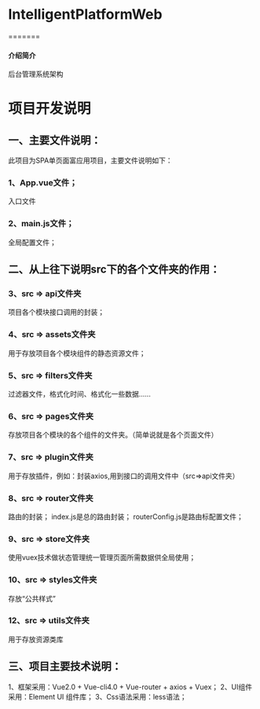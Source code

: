 # IntelligentPlatformWeb
=======
#### 介绍简介
后台管理系统架构


# 项目开发说明
## 一、主要文件说明：
此项目为SPA单页面富应用项目，主要文件说明如下：
### 1、App.vue文件；
入口文件
### 2、main.js文件；
全局配置文件；
## 二、从上往下说明src下的各个文件夹的作用：
### 3、src => api文件夹
项目各个模块接口调用的封装；
### 4、src => assets文件夹
用于存放项目各个模块组件的静态资源文件；
### 5、src => filters文件夹
过滤器文件，格式化时间、格式化一些数据……
### 6、src => pages文件夹
存放项目各个模块的各个组件的文件夹。（简单说就是各个页面文件）
### 7、src => plugin文件夹
用于存放插件，例如：封装axios,用到接口的调用文件中（src=>api文件夹）
### 8、src => router文件夹
路由的封装；
index.js是总的路由封装；
routerConfig.js是路由标配置文件；
### 9、src => store文件夹
使用vuex技术做状态管理统一管理页面所需数据供全局使用；
### 10、src => styles文件夹
存放“公共样式”
### 12、src => utils文件夹
用于存放资源类库
## 三、项目主要技术说明：
1、框架采用：Vue2.0 + Vue-cli4.0 + Vue-router + axios + Vuex；
2、UI组件采用：Element UI 组件库；
3、Css语法采用：less语法；